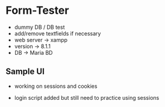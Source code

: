 # Form-Tester

- dummy DB / DB test
- add/remove textfields if necessary
- web server -> xampp
- version -> 8.1.1
- DB -> Maria BD

## Sample UI

- working on sessions and cookies

- login script added but still need to practice using sessions
